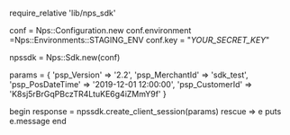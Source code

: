 require_relative 'lib/nps_sdk'

conf = Nps::Configuration.new
conf.environment =Nps::Environments::STAGING_ENV
conf.key = "_YOUR_SECRET_KEY_"

npssdk = Nps::Sdk.new(conf)

params = {
    'psp_Version' => '2.2',
    'psp_MerchantId' => 'sdk_test',
    'psp_PosDateTime' => '2019-12-01 12:00:00',
    'psp_CustomerId' => 'K8sj5rBrGqPBczTR4LtuKE6g4iZMmY9f'
}

begin 
    response = npssdk.create_client_session(params) 
rescue => e 
    puts e.message 
end 
